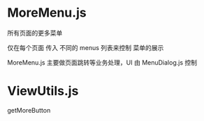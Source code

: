 # MoreMenu.js

所有页面的更多菜单

仅在每个页面 传入 不同的 menus 列表来控制 菜单的展示

MoreMenu.js 主要做页面跳转等业务处理，UI 由 MenuDialog.js 控制

# ViewUtils.js

getMoreButton
